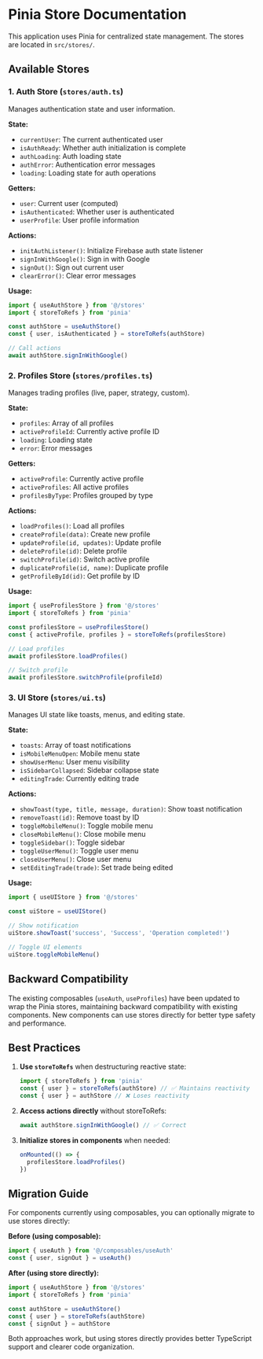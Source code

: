 # Pinia Store Documentation

This application uses Pinia for centralized state management. The stores are located in `src/stores/`.

## Available Stores

### 1. Auth Store (`stores/auth.ts`)
Manages authentication state and user information.

**State:**
- `currentUser`: The current authenticated user
- `isAuthReady`: Whether auth initialization is complete
- `authLoading`: Auth loading state
- `authError`: Authentication error messages
- `loading`: Loading state for auth operations

**Getters:**
- `user`: Current user (computed)
- `isAuthenticated`: Whether user is authenticated
- `userProfile`: User profile information

**Actions:**
- `initAuthListener()`: Initialize Firebase auth state listener
- `signInWithGoogle()`: Sign in with Google
- `signOut()`: Sign out current user
- `clearError()`: Clear error messages

**Usage:**
```typescript
import { useAuthStore } from '@/stores'
import { storeToRefs } from 'pinia'

const authStore = useAuthStore()
const { user, isAuthenticated } = storeToRefs(authStore)

// Call actions
await authStore.signInWithGoogle()
```

### 2. Profiles Store (`stores/profiles.ts`)
Manages trading profiles (live, paper, strategy, custom).

**State:**
- `profiles`: Array of all profiles
- `activeProfileId`: Currently active profile ID
- `loading`: Loading state
- `error`: Error messages

**Getters:**
- `activeProfile`: Currently active profile
- `activeProfiles`: All active profiles
- `profilesByType`: Profiles grouped by type

**Actions:**
- `loadProfiles()`: Load all profiles
- `createProfile(data)`: Create new profile
- `updateProfile(id, updates)`: Update profile
- `deleteProfile(id)`: Delete profile
- `switchProfile(id)`: Switch active profile
- `duplicateProfile(id, name)`: Duplicate profile
- `getProfileById(id)`: Get profile by ID

**Usage:**
```typescript
import { useProfilesStore } from '@/stores'
import { storeToRefs } from 'pinia'

const profilesStore = useProfilesStore()
const { activeProfile, profiles } = storeToRefs(profilesStore)

// Load profiles
await profilesStore.loadProfiles()

// Switch profile
await profilesStore.switchProfile(profileId)
```

### 3. UI Store (`stores/ui.ts`)
Manages UI state like toasts, menus, and editing state.

**State:**
- `toasts`: Array of toast notifications
- `isMobileMenuOpen`: Mobile menu state
- `showUserMenu`: User menu visibility
- `isSidebarCollapsed`: Sidebar collapse state
- `editingTrade`: Currently editing trade

**Actions:**
- `showToast(type, title, message, duration)`: Show toast notification
- `removeToast(id)`: Remove toast by ID
- `toggleMobileMenu()`: Toggle mobile menu
- `closeMobileMenu()`: Close mobile menu
- `toggleSidebar()`: Toggle sidebar
- `toggleUserMenu()`: Toggle user menu
- `closeUserMenu()`: Close user menu
- `setEditingTrade(trade)`: Set trade being edited

**Usage:**
```typescript
import { useUIStore } from '@/stores'

const uiStore = useUIStore()

// Show notification
uiStore.showToast('success', 'Success', 'Operation completed!')

// Toggle UI elements
uiStore.toggleMobileMenu()
```

## Backward Compatibility

The existing composables (`useAuth`, `useProfiles`) have been updated to wrap the Pinia stores, maintaining backward compatibility with existing components. New components can use stores directly for better type safety and performance.

## Best Practices

1. **Use `storeToRefs`** when destructuring reactive state:
   ```typescript
   import { storeToRefs } from 'pinia'
   const { user } = storeToRefs(authStore) // ✅ Maintains reactivity
   const { user } = authStore // ❌ Loses reactivity
   ```

2. **Access actions directly** without storeToRefs:
   ```typescript
   await authStore.signInWithGoogle() // ✅ Correct
   ```

3. **Initialize stores in components** when needed:
   ```typescript
   onMounted(() => {
     profilesStore.loadProfiles()
   })
   ```

## Migration Guide

For components currently using composables, you can optionally migrate to use stores directly:

**Before (using composable):**
```typescript
import { useAuth } from '@/composables/useAuth'
const { user, signOut } = useAuth()
```

**After (using store directly):**
```typescript
import { useAuthStore } from '@/stores'
import { storeToRefs } from 'pinia'

const authStore = useAuthStore()
const { user } = storeToRefs(authStore)
const { signOut } = authStore
```

Both approaches work, but using stores directly provides better TypeScript support and clearer code organization.
